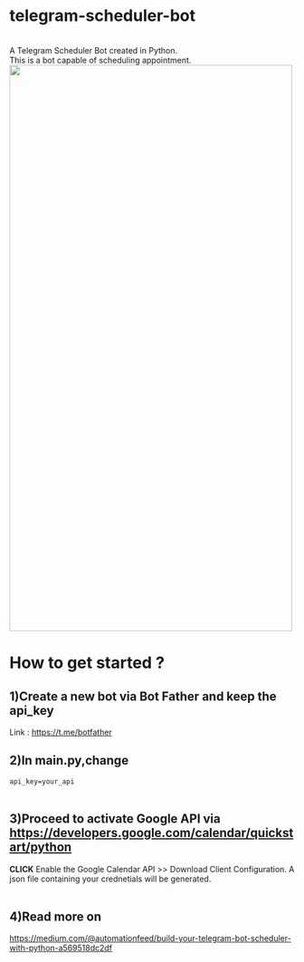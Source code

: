 # telegram-scheduler-bot
</br>
A Telegram Scheduler Bot created in Python.<br/>
This is a bot capable of scheduling appointment.
</br>
<img src="https://github.com/kaikiat/telegram-scheduler-bot/blob/master/images/start_chatting.png" height="1000px" width="500px"/>

# How to get started ?

## 1)Create a new bot via Bot Father and keep the api_key
Link : <https://t.me/botfather>

## 2)In main.py,change
`api_key=your_api` </br> </br>

## 3)Proceed to activate Google API via <https://developers.google.com/calendar/quickstart/python>
**CLICK** Enable the Google Calendar API >> Download Client Configuration. A json file containing your crednetials will be generated. </br></br>

## 4)Read more on
https://medium.com/@automationfeed/build-your-telegram-bot-scheduler-with-python-a569518dc2df





